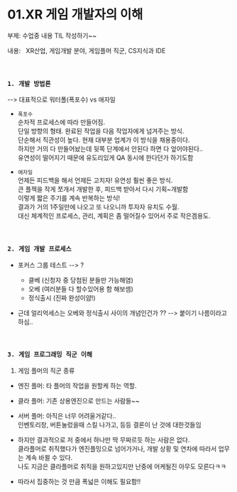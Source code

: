 # 01.XR 게임 개발자의 이해
부제: 수업중 내용 TIL 작성하기~~ 

내용: &nbsp; XR산업, 게임개발 분야, 게임플머 직군, CS지식과 IDE

<br>

### `1. 개발 방법론`
--> 대표적으로 워터폴(폭포수) vs 애자일

- `폭포수`    
순차적 프로세스에 따라 만들어짐.     
단일 방향의 형태. 완료된 작업을 다음 작업자에게 넘겨주는 방식.    
단순해서 직관성이 높다. 현재 대부분 업계가 이 방식을 채용중이다.    
하지만 거의 다 만들어놨는데 뒷쪽 단계에서 안된다 하면 다 엎어야된다..    
유연성이 떨어지기 때문에 유도리있게 QA 동시에 한다던가 하기도함    

- `애자일`    
언제든 피드백을 해서 언제든 고치자! 유연성 훨씬 좋은 방식.    
큰 플젝을 작게 쪼개서 개발한 후, 피드백 받아서 다시 기획~개발함    
이렇게 짧은 주기를 계속 반복하는 방식!    
결과가 거의 1주일만에 나오고 또 나오니까 투자자 유치도 수월.    
대신 체계적인 프로세스, 관리, 계획은 좀 떨어질수 있어서 주로 작은겜용도.    

<br>

### `2. 게임 개발 프로세스`

- 포커스 그룹 테스트 --> ?    
 
    - 클베 (신청자 중 당첨된 분들만 가능해염)    
    - 오베 (여러분들 다 할수있어용 함 해보셈)    
    - 정식출시 (진짜 완성이얌!)    

- 근데 얼리억세스는 오베와 정식출시 사이의 개념인건가 ?? --> 붙이기 나름이라고 하심..    

<br>

### `3. 게임 프로그래밍 직군 이해`

1. 게임 플머의 직군 종류

- 엔진 플머: 타 플머의 작업을 원할케 하는 역할.

- 클라 플머: 기존 상용엔진으로 만드는 사람들~~

- 서버 플머: 아직은 너무 어려울거같다..    
 인벤토리창, 버튼눌렀을때 스킬 나가고, 등등 결론이 난 것에 대한것들임    
 
- 하지만 결과적으로 저 중에서 하나만 딱 무짜르듯 하는 사람은 없다.    
클라플머로 취직했다가 엔진플밍으로 넘어가거나, 개발 상황 및 연차에 따라서 업무는 계속 바뀔 수 있다.    
나도 지금은 클라플머로 취직을 원하고있지만 난중에 어케될진 아무도 모른다ㅋㅋ

- 따라서 집중하는 것 만큼 폭넓은 이해도 필요함!!


